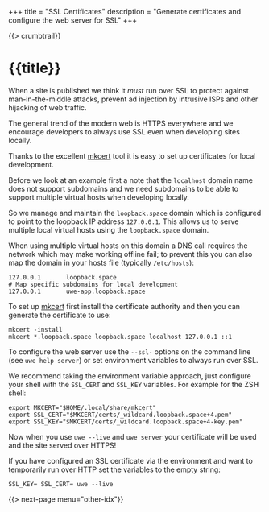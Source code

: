 +++
title = "SSL Certificates"
description = "Generate certificates and configure the web server for SSL"
+++

{{> crumbtrail}}

# {{title}}

When a site is published we think it *must* run over SSL to protect against man-in-the-middle attacks, prevent ad injection by intrusive ISPs and other hijacking of web traffic.

The general trend of the modern web is HTTPS everywhere and we encourage developers to always use SSL even when developing sites locally.

Thanks to the excellent [mkcert][] tool it is easy to set up certificates for local development.

Before we look at an example first a note that the `localhost` domain name does not support subdomains and we need subdomains to be able to support multiple virtual hosts when developing locally.

So we manage and maintain the `loopback.space` domain which is configured to point to the loopback IP address `127.0.0.1`. This allows us to serve multiple local virtual hosts using the `loopback.space` domain.

When using multiple virtual hosts on this domain a DNS call requires the network which may make working offline fail; to prevent this you can also map the domain in your hosts file (typically `/etc/hosts`):

```text
127.0.0.1       loopback.space
# Map specific subdomains for local development
127.0.0.1       uwe-app.loopback.space
```

To set up [mkcert][] first install the certificate authority and then you can generate the certificate to use:

```
mkcert -install
mkcert *.loopback.space loopback.space localhost 127.0.0.1 ::1
```

To configure the web server use the `--ssl-` options on the command line (see `uwe help server`) or set environment variables to always run over SSL.

We recommend taking the environment variable approach, just configure your shell with the `SSL_CERT` and `SSL_KEY` variables. For example for the ZSH shell:

```text
export MKCERT="$HOME/.local/share/mkcert"
export SSL_CERT="$MKCERT/certs/_wildcard.loopback.space+4.pem"
export SSL_KEY="$MKCERT/certs/_wildcard.loopback.space+4-key.pem"
```

Now when you use `uwe --live` and `uwe server` your certificate will be used and the site served over HTTPS!

If you have configured an SSL certificate via the environment and want to temporarily run over HTTP set the variables to the empty string:

```text
SSL_KEY= SSL_CERT= uwe --live
```

{{> next-page menu="other-idx"}}

[mkcert]: https://github.com/FiloSottile/mkcert
